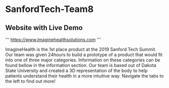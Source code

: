 # SanfordTech-Team8
## Website with Live Demo
'''
https://www.imaginehealthsolutions.com
'''

ImagineHealth is the 1st place product at the 2019 Sanford Tech Summit. Our team was given 24hours to build a prototype of a product that would fit into one of three major categories. Information on these categories can be found bellow in the information section. Our team is based out of Dakota State University and created a 3D representation of the body to help patients understand their health in a more intuitive way. Navigate the tabs to the left to find out more! 
